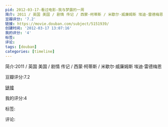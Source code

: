 ```yaml
---
pid: 2012-03-17-看过电影-我与梦露的一周
简介: 2011 / 英国 美国 / 剧情 传记 / 西蒙·柯蒂斯 / 米歇尔·威廉姆斯 埃迪·雷德梅恩
豆瓣评分: '7.2'
链接: https://movie.douban.com/subject/5151939/
创建时间: '2012-03-17 13:07:16'
我的评分: '4'
标签:
评论:
tags: [douban]
categories: [timeline]
---
```

简介:2011 / 英国 美国 / 剧情 传记 / 西蒙·柯蒂斯 / 米歇尔·威廉姆斯 埃迪·雷德梅恩

豆瓣评分:7.2

[链接](https://movie.douban.com/subject/5151939/)

我的评分:4

标签:

评论:

